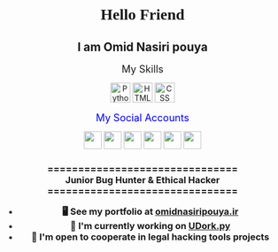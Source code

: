 <center>
<h1 style="font-family: 'MR ROBOT';src: url(./MR%20ROBOT.woff2) format('woff2');">
Hello Friend
</h1>
<h2>
I am Omid Nasiri pouya
</h2>
<font color="" size="4">My Skills</font>
<p></p>
  <a href="python.org"><img src="https://omidnasiripouya.ir/GithubSkin/python-colored.svg" width="36" height="36" alt="Python"></a>
  <a href="w3schools.com"><img src="https://omidnasiripouya.ir/GithubSkin/html5-colored.svg" width="36" height="36" alt="HTML"></a>
  <a href="w3schools.com"><img src="https://omidnasiripouya.ir/GithubSkin/css3-colored.svg" width="36" height="36" alt="CSS"></a>
</p>

<font color="blue" size="4">My Social Accounts</font>
<p>
  <a href="https://www.instagram.com/Noob2Pr0"><img src="https://omidnasiripouya.ir/GithubSkin/instagram.png" width="32" height="32" /></a>
  <a href="https://www.github.com/Noob2Pr0"><img src="https://omidnasiripouya.ir/GithubSkin/github.png" width="32" height="32" /></a>
  <a href="https://omidnasiripouya.ir"><img src="https://omidnasiripouya.ir/GithubSkin/web.png" width="32" height="32" /></a>
  <a href="https://www.linkedin.com/in/omidnasiri"><img src="https://omidnasiripouya.ir/GithubSkin/linkedin.png" width="32" height="32" /></a>
  <!--<a href="https://www.twitter.com/" target="_blank" rel="noreferrer"><img src="https://omidnasiripouya.ir/GithubSkin/twitter.png" width="32" height="32" /></a></p>
  -->
  <a href="https://youtube.com/Noob2Pr0/"><img src="https://omidnasiripouya.ir/GithubSkin/youtube.svg" width="32" height="32" /></a>
  <a href="https://t.me/Noob2Pr0"><img src="https://omidnasiripouya.ir/GithubSkin/telegram.png" width="32" height="32" /></a>
</p>
<h3>
===============================</br>
Junior Bug Hunter & Ethical Hacker</br>
===============================</br>

*   🖥️  See my portfolio at [omidnasiripouya.ir](https://omidnasiripouya.ir)</br>
*   🚀  I'm currently working on [UDork.py](https://github.com/Noob2Pr0/UDork)</br>
*   🤝  I'm open to cooperate in legal hacking tools projects</br>
</h3>


</center>
</body>
